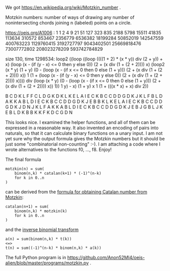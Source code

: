 We got https://en.wikipedia.org/wiki/Motzkin_number .

Motzkin numbers: number of ways of drawing any number of nonintersecting chords joining n (labeled) points on a circle.
  
https://oeis.org/A1006 : 1 1 2 4 9 21 51 127 323 835 2188 5798 15511 41835 113634 310572 853467 2356779 6536382 18199284 50852019 142547559 400763223 1129760415 3192727797 9043402501 25669818476 73007772802 208023278209 593742784829

size 130, time 1298534: loop2 ((loop ((loop ((((1 + 2) * (x * y)) div (2 + y)) + x) (loop (x - (if (y - x) <= 0 then y else 0)) (2 + (x div (1 + (2 + 2)))) x) (loop2 (x * y) (1 + y) (0 - (loop (x - (if x <= 0 then 0 else (1 + y))) (2 + (x div (1 + (2 + 2)))) x)) 1 (1 + (loop (x - (if (y - x) <= 0 then y else 0)) (2 + (x div (1 + (2 + 2)))) x)))) div (loop (x * y) (0 - (loop (x - (if x <= 0 then 0 else (1 + y))) (2 + (x div (1 + (2 + 2)))) x)) 1)) 1 y) - x) (1 + y) x 1 (1 + (((x * x) + x) div 2))

B C D K L F F C L D G K D K L K E L A I E C K B C C D D G D K J K L F B L D A K K A B L D I E C K B C C D D G D K J E B B K L K E L A I E C K B C C D D G D K J D N J K L F A K K A B L D I E C K B C C D D G D K J E B J G B L J K E B L D K B B K K F K D C G D N

This looks nice. I examined the helper functions, and all of them can be expressed in a reasonable way. It also invented an encoding of pairs into naturals, so that it can calculate binary functions on a unary input. I am not yet sure why the output formula gives the Motzkin numbers but it should be just some "combinatorial non-counting" :-). I am attaching a code where I wrote alternatives to the functions f0, ..., f8. Enjoy!

The final formula
```
motzkin(n) = sum(
    binom(n,k) * catalan(k+1) * (-1)^(n-k)
    for k in 0..n
)
```
can be derived from the [formula for obtaining Catalan number from Motzkin](https://en.wikipedia.org/wiki/Motzkin_number#Properties):
```
catalan(n+1) = sum(
    binom(n,k) * motzkin(k)
    for k in 0..n
)
```
and the [inverse binomial transform](https://en.wikipedia.org/wiki/Binomial_transform#Definition)
```
a(n) = sum(binom(n,k) * t(k))
<=>
t(n) = sum((-1)^(n-k) * binom(n,k) * a(k))
```

The full Python program is in https://github.com/Anon52MI4/oeis-alien/blob/master/programs/motzkin.py .
